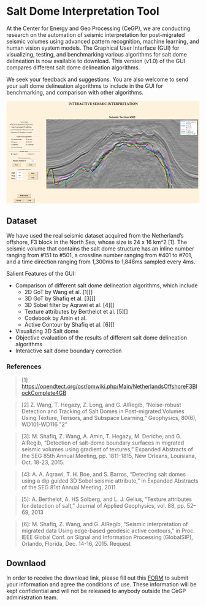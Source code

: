 # Salt Dome Interpretation Tool

At the Center for Energy and Geo Processing (CeGP), we are conducting research on the automation of seismic interpretation for post-migrated seismic volumes using advanced pattern recognition, machine learning, and human vision system models. The Graphical User Interface (GUI) for visualizing, testing, and benchmarking various algorithms for salt dome delineation is now available to download. This version (v1.0) of the GUI compares different salt dome delineation algorithms.

We seek your feedback and suggestions. You are also welcome to send your salt dome delineation algorithms to include in the GUI for benchmarking, and comparison with other algorithms.

![](https://github.com/olivesgatech/salt_interpretation_tool/blob/master/figures/snapshot.png)

## Dataset
We have used the real seismic dataset acquired from the Netherland’s offshore, F3 block in the North Sea, whose size is 24 x 16 km^2 [1]. The seismic volume that contains the salt dome structure has an inline number ranging from #151 to #501, a crossline number ranging from #401 to #701, and a time direction ranging from 1,300ms to 1,848ms sampled every 4ms.

Salient Features of the GUI:
* Comparison of different salt dome delineation algorithms, which include
  * 2D GoT by Wang et al. [1][]
  * 3D GoT by Shafiq et al. [3][]
  * 3D Sobel filter by Aqrawi et al. [4][]
  * Texture attributes by Berthelot et al. [5][]
  * Codebook by Amin et al.
  * Active Contour by Shafiq et al. [6][]
* Visualizing 3D Salt dome
* Objective evaluation of the results of different salt dome delineation algorithms
* Interactive salt dome boundary correction

### References 
> [1] https://opendtect.org/osr/pmwiki.php/Main/NetherlandsOffshoreF3BlockComplete4GB

> [2] Z. Wang, T. Hegazy, Z. Long, and G. AlRegib, “Noise-robust Detection and Tracking of Salt Domes in Post-migrated Volumes Using Texture, Tensors, and Subspace Learning,” Geophysics, 80(6), WD101-WD116 "2"

> [3]: M. Shafiq, Z. Wang, A. Amin, T. Hegazy, M. Deriche, and G. AlRegib, “Detection of salt-dome boundary surfaces in migrated seismic volumes using gradient of textures,” Expanded Abstracts of the SEG 85th Annual Meeting, pp. 1811-1815, New Orleans, Louisiana, Oct. 18-23, 2015.

> [4]: A. A. Aqrawi, T. H. Boe, and S. Barros, “Detecting salt domes using a dip guided 3D Sobel seismic attribute,” in Expanded Abstracts of the SEG 81st Annual Meeting, 2011.

> [5]: A. Berthelot, A. HS Solberg, and L. J. Gelius, “Texture attributes for detection of salt,” Journal of Applied Geophysics, vol. 88, pp. 52–69, 2013

> [6]: M. Shafiq, Z. Wang, and G. AlRegib, “Seismic interpretation of migrated data Using edge-based geodesic active contours,” in Proc. IEEE Global Conf. on Signal and Information Processing (GlobalSIP), Orlando, Florida, Dec. 14-16, 2015.
Request

## Downlaod
In order to receive the download link, please fill out this [FORM](https://goo.gl/forms/Ggzu3JqPeLTvOiLr2) to submit your information and agree the conditions of use. These information will be kept confidential and will not be released to anybody outside the CeGP administration team.
